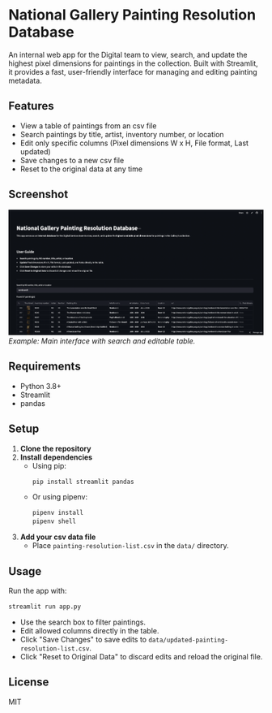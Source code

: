 # National Gallery Painting Resolution Database

An internal web app for the Digital team to view, search, and update the highest pixel dimensions for paintings in the collection. Built with Streamlit, it provides a fast, user-friendly interface for managing and editing painting metadata.

## Features
- View a table of paintings from an csv file
- Search paintings by title, artist, inventory number, or location
- Edit only specific columns (Pixel dimensions W x H, File format, Last updated)
- Save changes to a new csv file
- Reset to the original data at any time

## Screenshot

![App Screenshot](assets/screenshot.png)
*Example: Main interface with search and editable table.*

## Requirements
- Python 3.8+
- Streamlit
- pandas

## Setup
1. **Clone the repository**
2. **Install dependencies**
   - Using pip:
     ```bash
     pip install streamlit pandas
     ```
   - Or using pipenv:
     ```bash
     pipenv install
     pipenv shell
     ```
3. **Add your csv data file**
   - Place `painting-resolution-list.csv` in the `data/` directory.

## Usage
Run the app with:
```bash
streamlit run app.py
```

- Use the search box to filter paintings.
- Edit allowed columns directly in the table.
- Click "Save Changes" to save edits to `data/updated-painting-resolution-list.csv`.
- Click "Reset to Original Data" to discard edits and reload the original file.

## License
MIT